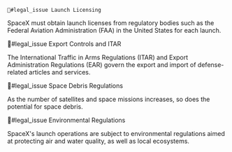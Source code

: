     📜#legal_issue Launch Licensing

SpaceX must obtain launch licenses from regulatory bodies such as the Federal Aviation Administration (FAA) in the United States for each launch. 

📜#legal_issue Export Controls and ITAR

The International Traffic in Arms Regulations (ITAR) and Export Administration Regulations (EAR) govern the export and import of defense-related articles and services.

📜#legal_issue Space Debris Regulations

As the number of satellites and space missions increases, so does the potential for space debris.

📜#legal_issue Environmental Regulations

SpaceX's launch operations are subject to environmental regulations aimed at protecting air and water quality, as well as local ecosystems.


